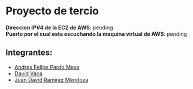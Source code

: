 # Proyecto de tercio
**Direccion IPV4 de la EC2 de AWS**: pending\
**Puerto por el cual esta escuchando la maquina virtual de AWS**: pending

## Integrantes:
- [Andres Felipe Pardo Mesa](https://github.com/pardo6162)
- [David Vaca](https://github.com/vdavid30)
- [Juan David Ramirez Mendoza](https://github.com/CAPJackie)
